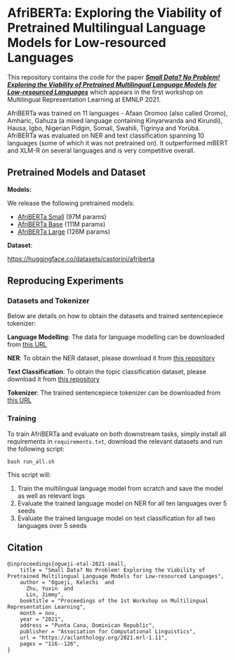 # AfriBERTa: Exploring the Viability of Pretrained Multilingual Language Models for Low-resourced Languages

This repository contains the code for the paper [***Small Data? No Problem! Exploring the Viability of Pretrained Multilingual Language Models for Low-resourced Languages***](https://aclanthology.org/2021.mrl-1.11/) which appears in the first workshop on Multilingual Representation Learning at EMNLP 2021. 

AfriBERTa was trained on 11 languages - Afaan  Oromoo (also  called  Oromo), Amharic, Gahuza (a mixed language containing Kinyarwanda and Kirundi), Hausa, Igbo, Nigerian Pidgin, Somali, Swahili, Tigrinya and Yorùbá.
AfriBERTa was evaluated on NER and text classification spanning 10 languages (some of which it was not pretrained on).
It outperformed mBERT and XLM-R on several languages and is very competitive overall.


## Pretrained Models and Dataset

**Models:**

We release the following pretrained models:

- [AfriBERTa Small](https://huggingface.co/castorini/afriberta_small) (97M params)
- [AfriBERTa Base](https://huggingface.co/castorini/afriberta_base) (111M params)
- [AfriBERTa Large](https://huggingface.co/castorini/afriberta_large) (126M params)

**Dataset**:

https://huggingface.co/datasets/castorini/afriberta

## Reproducing Experiments

### Datasets and Tokenizer
Below are details on how to obtain the datasets and trained sentencepiece tokenizer:

**Language Modelling**: The data for language modelling can be downloaded from [this URL](https://huggingface.co/datasets/castorini/afriberta)

**NER**: To obtain the NER dataset, please download it from [this repository](https://github.com/masakhane-io/masakhane-ner)

**Text Classification**: To obtain the topic classification dataset, please download it from [this repository](https://github.com/uds-lsv/transfer-distant-transformer-african)

**Tokenizer**: The trained sentencepiece tokenizer can be downloaded from [this URL](https://drive.google.com/file/d/1-wwAGgGG9iMFfj-85lVWq0sj-iEaxD-g/view?usp=sharing)


### Training

To train AfriBERTa and evaluate on both downstream tasks, simply install all requirements in ```requirements.txt```, download the relevant datasets and run the following script:

```
bash run_all.sh
```

This script will: 
1. Train the multilingual language model from scratch and save the model as well as relevant logs
2. Evaluate the trained language model on NER for all ten languages over 5 seeds
3. Evaluate the trained language model on text classification for all two languages over 5 seeds


## Citation
```
@inproceedings{ogueji-etal-2021-small,
    title = "Small Data? No Problem! Exploring the Viability of Pretrained Multilingual Language Models for Low-resourced Languages",
    author = "Ogueji, Kelechi  and
      Zhu, Yuxin  and
      Lin, Jimmy",
    booktitle = "Proceedings of the 1st Workshop on Multilingual Representation Learning",
    month = nov,
    year = "2021",
    address = "Punta Cana, Dominican Republic",
    publisher = "Association for Computational Linguistics",
    url = "https://aclanthology.org/2021.mrl-1.11",
    pages = "116--126",
}
```
